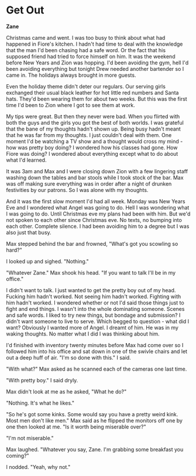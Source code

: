 # Get Out

**Zane**

Christmas came and went.  I was too busy to think about what had happened in Fiore's kitchen.  I hadn't had time to deal with the knowledge that the man I'd been chasing had a safe word.  Or the fact that his supposed friend had tried to force himself on him.  It was the weekend before New Years and Zion was hopping.  I'd been avoiding the gym, hell I'd been avoiding everything but tonight Drew needed another bartender so I came in.  The holidays always brought in more guests.

Even the holiday theme didn't deter our regulars.  Our serving girls exchanged their usual black leather for hot little red numbers and Santa hats.  They'd been wearing them for about two weeks.  But this was the first time I'd been to Zion where I got to see them at work.

My tips were great.  But then they never were bad.  When you flirted with both the guys and the girls you got the best of both worlds.  I was grateful that the bane of my thoughts hadn't shown up.  Being busy hadn't meant that he was far from my thoughts.  I just couldn't deal with them.  One moment I'd be watching a TV show and a thought would cross my mind - how was pretty boy doing?  I wondered how his classes had gone.  How Fiore was doing?  I wondered about everything except what to do about what I'd learned.

It was 3am and Max and I were closing down Zion with a few lingering staff washing down the tables and bar stools while I took stock of the bar.  Max was off making sure everything was in order after a night of drunken festivities by our patrons.  So I was alone with my thoughts.

And it was the first slow moment I'd had all week.  Monday was New Years Eve and I wondered what Angel was going to do.  Hell I was wondering what I was going to do.  Until Christmas eve my plans had been with him.  But we'd not spoken to each other since Christmas eve.  No texts, no bumping into each other.  Complete silence.  I had been avoiding him to a degree but I was also just that busy.

Max stepped behind the bar and frowned, "What's got you scowling so hard?"

I looked up and sighed.  "Nothing."

"Whatever Zane."  Max shook his head.  "If you want to talk I'll be in my office."

I didn't want to talk.  I just wanted to get the pretty boy out of my head.  Fucking him hadn't worked.  Not seeing him hadn't worked.  Fighting with him hadn't worked.  I wondered whether or not I'd said those things just to fight and end things.  I wasn't into the whole dominating someone.  Scenes and safe words.  I liked to try new things, but bondage and submission?  I didn't want someone to live to serve.  Which begged to question - what did I want?  Obviously I wanted more of Angel.  I dreamt of him.  He was in my waking thoughts.  No matter what I did I was thinking about him.

I'd finished with inventory twenty minutes before Max had come over so I followed him into his office and sat down in one of the swivle chairs and let out a deep huff of air.  "I'm so done with this."  I said.

"With what?"  Max asked as he scanned each of the cameras one last time.

"With pretty boy."  I said dryly.

Max didn't look at me as he asked, "What he do?"

"Nothing.  It's what he likes."

"So he's got some kinks.  Some would say you have a pretty weird kink.  Most men don't like men."  Max said as he flipped the monitors off one by one then looked at me.  "Is it worth being miserable over?"

"I'm not miserable."

Max laughed.  "Whatever you say, Zane.  I'm grabbing some breakfast you coming?"

I nodded.  "Yeah, why not."